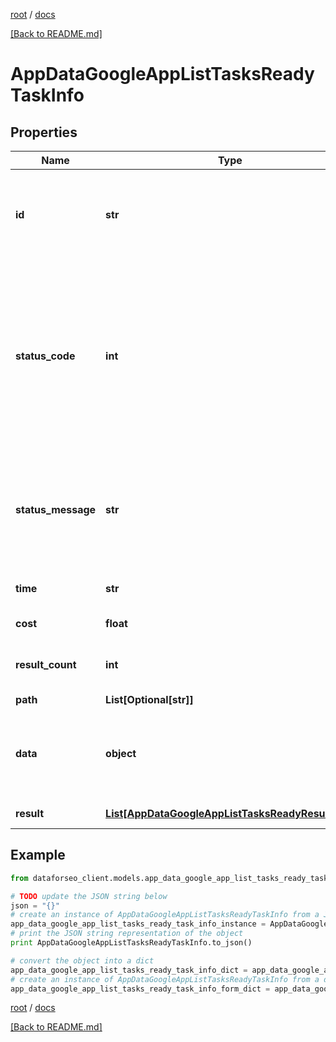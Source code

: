 [root](./../ "root") / [docs](./ "docs")

[[Back to README.md]](./../README.md "[Back to README.md]")

# AppDataGoogleAppListTasksReadyTaskInfo

## Properties

Name | Type | Description | Notes
------------ | ------------- | ------------- | -------------
**id** | **str** | task identifier unique task identifier in our system in the UUID format | [optional]
**status_code** | **int** | status code of the task generated by DataForSEO, can be within the following range: 10000-60000 you can find the full list of the response codes here | [optional]
**status_message** | **str** | informational message of the task you can find the full list of general informational messages here | [optional]
**time** | **str** | execution time, seconds | [optional]
**cost** | **float** | total tasks cost, USD | [optional]
**result_count** | **int** | number of elements in the result array | [optional]
**path** | **List[Optional[str]]** | URL path | [optional]
**data** | **object** | contains the same parameters that you specified in the POST request | [optional]
**result** | [**List[AppDataGoogleAppListTasksReadyResultInfo]**](AppDataGoogleAppListTasksReadyResultInfo.md) | array of results | [optional]

## Example

```python
from dataforseo_client.models.app_data_google_app_list_tasks_ready_task_info import AppDataGoogleAppListTasksReadyTaskInfo

# TODO update the JSON string below
json = "{}"
# create an instance of AppDataGoogleAppListTasksReadyTaskInfo from a JSON string
app_data_google_app_list_tasks_ready_task_info_instance = AppDataGoogleAppListTasksReadyTaskInfo.from_json(json)
# print the JSON string representation of the object
print AppDataGoogleAppListTasksReadyTaskInfo.to_json()

# convert the object into a dict
app_data_google_app_list_tasks_ready_task_info_dict = app_data_google_app_list_tasks_ready_task_info_instance.to_dict()
# create an instance of AppDataGoogleAppListTasksReadyTaskInfo from a dict
app_data_google_app_list_tasks_ready_task_info_form_dict = app_data_google_app_list_tasks_ready_task_info.from_dict(app_data_google_app_list_tasks_ready_task_info_dict)
```

  

[root](./../ "root") / [docs](./ "docs")

[[Back to README.md]](./../README.md "[Back to README.md]")